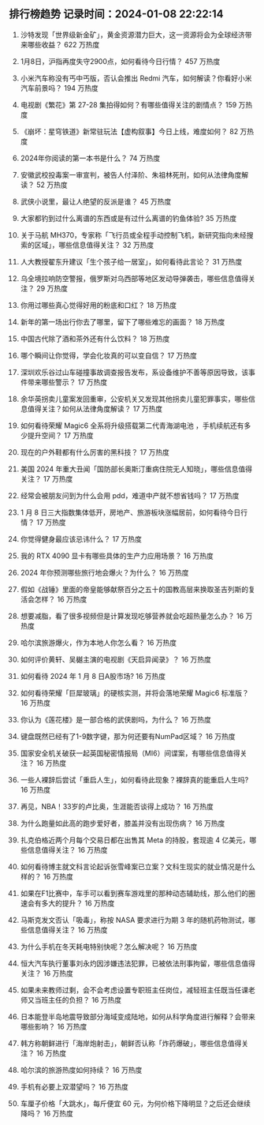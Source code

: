 
## 排行榜趋势 记录时间：2024-01-08 22:22:14
  
  1. 沙特发现「世界级新金矿」，黄金资源潜力巨大，这一资源将会为全球经济带来哪些收益？ 622 万热度
    
  2. 1月8日，沪指再度失守2900点，如何看待今日行情？ 457 万热度
    
  3. 小米汽车称没有丐中丐版，否认会推出 Redmi 汽车，如何解读？你看好小米汽车前景吗？ 194 万热度
    
  4. 电视剧《繁花》第 27-28 集拍得如何？有哪些值得关注的剧情点？ 159 万热度
    
  5. 《崩坏：星穹铁道》新常驻玩法【虚构叙事】今日上线，难度如何？ 82 万热度
    
  6. 2024年你阅读的第一本书是什么？ 74 万热度
    
  7. 安徽武校投毒案一审宣判，被告人付泽阶、朱祖林死刑，如何从法律角度解读？ 52 万热度
    
  8. 武侠小说里，最让人绝望的反派是谁？ 45 万热度
    
  9. 大家都钓到过什么离谱的东西或是有过什么离谱的钓鱼体验? 35 万热度
    
  10. 关于马航 MH370，专家称「飞行员或全程手动控制飞机，新研究指向未经搜索的区域」，哪些信息值得关注？ 32 万热度
    
  11. 人大教授翟东升建议「生个孩子给一居室」，如何看待此言论？ 31 万热度
    
  12. 乌全境拉响防空警报，俄罗斯对乌西部等地区发动导弹袭击，哪些信息值得关注？ 29 万热度
    
  13. 你用过哪些真心觉得好用的粉底和口红？ 18 万热度
    
  14. 新年的第一场出行你去了哪里，留下了哪些难忘的画面？ 18 万热度
    
  15. 中国古代除了酒和茶外还有什么饮料？ 18 万热度
    
  16. 哪个瞬间让你觉得，学会化妆真的可以变自信？ 17 万热度
    
  17. 深圳欢乐谷过山车碰撞事故调查报告发布，系设备维护不善等原因导致，该事件带来哪些警示？ 17 万热度
    
  18. 余华英拐卖儿童案发回重审，公安机关又发现其他拐卖儿童犯罪事实，哪些信息值得关注？如何从法律角度解读？ 17 万热度
    
  19. 如何看待荣耀 Magic6 全系将升级搭载第二代青海湖电池 ，手机续航还有多少提升空间？ 17 万热度
    
  20. 现在的户外鞋都有什么厉害的黑科技？ 17 万热度
    
  21. 美国 2024 年重大丑闻「国防部长奥斯汀重病住院无人知晓」，哪些信息值得关注？ 17 万热度
    
  22. 经常会被朋友问到为什么会用 pdd，难道中产就不想省钱吗？ 17 万热度
    
  23. 1 月 8 日三大指数集体低开，房地产、旅游板块涨幅居前，如何看待今日行情？ 17 万热度
    
  24. 你觉得健身最应该忌讳什么？ 17 万热度
    
  25. 我的 RTX 4090 显卡有哪些具体的生产力应用场景？ 16 万热度
    
  26. 2024 年你预测哪些旅行地会爆火？为什么？ 16 万热度
    
  27. 假如《战锤》里面的帝皇能够献祭百分之五十的国教高层来换取圣吉列斯的复活会怎样？ 16 万热度
    
  28. 想要减脂，看了很多视频但是计算发现吃够营养就会吃超热量怎么办？ 16 万热度
    
  29. 哈尔滨旅游爆火，作为本地人你怎么看？ 16 万热度
    
  30. 如何评价黄轩、吴樾主演的电视剧《天启异闻录》？ 16 万热度
    
  31. 如何看待 2024 年 1 月 8 日A股市场? 16 万热度
    
  32. 如何看待荣耀「巨犀玻璃」的硬核实测，并将会落地荣耀 Magic6 标准版？ 16 万热度
    
  33. 你认为《莲花楼》是一部合格的武侠剧吗，为什么？ 16 万热度
    
  34. 键盘既然已经有了1-9数字键，那为何还要有NumPad区域？ 16 万热度
    
  35. 国家安全机关破获一起英国秘密情报局（MI6）间谍案，有哪些信息值得关注？ 16 万热度
    
  36. 一些人裸辞后尝试「重启人生」，如何看待此现象？裸辞真的能重启人生吗? 16 万热度
    
  37. 再见，NBA！33岁的卢比奥，生涯能否谈得上成功？ 16 万热度
    
  38. 为什么跑量如此高的跑步爱好者，膝盖并没有出现伤病？ 16 万热度
    
  39. 扎克伯格近两个月每个交易日都在出售其 Meta 的持股，套现逾 4 亿美元，哪些信息值得关注？ 16 万热度
    
  40. 如何看待博主就文科言论起诉张雪峰案已立案？文科生现实的就业情况是什么样的？ 16 万热度
    
  41. 如果在F1比赛中，车手可以看到赛车游戏里的那种动态辅助线，那么他们的圈速会有多大的提升？ 16 万热度
    
  42. 马斯克发文否认「吸毒」，称按 NASA 要求进行为期 3 年的随机药物测试，哪些信息值得关注？ 16 万热度
    
  43. 为什么手机在冬天耗电特别快呢？怎么解决呢？ 16 万热度
    
  44. 恒大汽车执行董事刘永灼因涉嫌违法犯罪，已被依法刑事拘留，哪些信息值得关注？ 16 万热度
    
  45. 如果未来教师过剩，会不会考虑设置专职班主任岗位，减轻班主任既当任课老师又当班主任的负担？ 16 万热度
    
  46. 日本能登半岛地震导致部分海域变成陆地，如何从科学角度进行解释？会带来哪些影响？ 16 万热度
    
  47. 韩方称朝鲜进行「海岸炮射击」，朝鲜否认称「炸药爆破」，哪些信息值得关注？ 16 万热度
    
  48. 哈尔滨的旅游热度如何持续？ 16 万热度
    
  49. 手机有必要上双潜望吗？ 16 万热度
    
  50. 车厘子价格「大跳水」，每斤便宜 60 元，为何价格下降明显？之后还会继续降吗？ 16 万热度
    